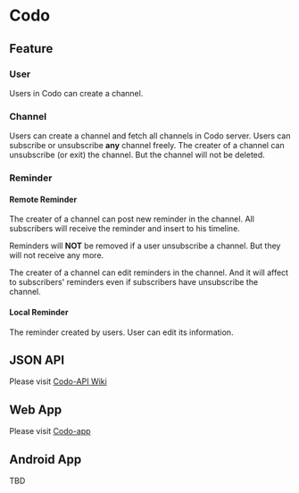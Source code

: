 # Codo

## Feature

### User

Users in Codo can create a channel.

### Channel

Users can create a channel and fetch all channels in Codo server.
Users can subscribe or unsubscribe **any** channel freely.
The creater of a channel can unsubscribe (or exit) the channel. But the channel will not be deleted.

### Reminder

#### Remote Reminder

The creater of a channel can post new reminder in the channel. All subscribers will receive the reminder and insert to his timeline.

Reminders will **NOT** be removed if a user unsubscribe a channel. But they will not receive any more.

The creater of a channel can edit reminders in the channel. And it will affect to subscribers' reminders even if subscribers have unsubscribe the channel.

#### Local Reminder

The reminder created by users. User can edit its information.

## JSON API

Please visit [Codo-API Wiki](https://github.com/ZERR2AC/Codo-API/wiki)

## Web App

Please visit [Codo-app](https://github.com/ZERR2AC/Codo-app)

## Android App

TBD
